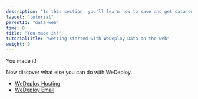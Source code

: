 ```yaml
---
description: "In this section, you'll learn how to save and get data on the web using the WeDeploy API Client."
layout: "tutorial"
parentId: "data-web"
time: 0
title: "You made it!"
tutorialTitle: "Getting started with WeDeploy Data on the web"
weight: 9
---
```


<div class="notfound">
	<div class="notfound-icon">
		<span class="icon-16-thumb-up"></span>
	</div>
	<p class="notfound-text">You made it!</p>
	<p>Now discover what else you can do with WeDeploy.</p>
	<ul class="checklist">
		<li><a href="/tutorials/hosting/get-started.html">WeDeploy Hosting</a></li>
		<li><a href="/tutorials/email-web/get-started.html">WeDeploy Email</a></li>
	</ul>
</div>
